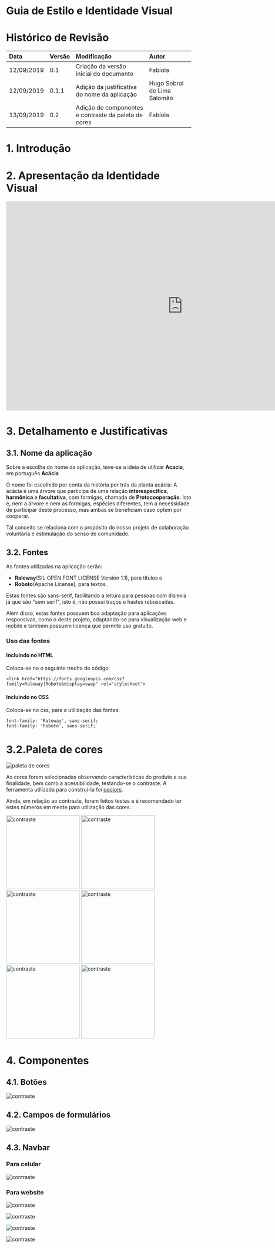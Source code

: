 ﻿

# Guia de Estilo e Identidade Visual

# Histórico de Revisão


| Data   | Versão | Modificação  | Autor  |
| :- | :- | :- | :- |
| 12/09/2019 | 0.1 | Criação da versão inicial do documento | Fabíola |
| 12/09/2019 | 0.1.1 | Adição da justificativa do nome da aplicação | Hugo Sobral de Lima Salomão |
| 13/09/2019 | 0.2 | Adição de componentes e contraste da paleta de cores | Fabíola |

# 1. Introdução


# 2. Apresentação da Identidade Visual
<iframe src="https://docs.google.com/presentation/d/e/2PACX-1vRM9PQoXCnghUXGfKBRbxu7zDXxjQGPCUmpY7aDO074gj_OKAaHX-L1Q6PXcEPcYQJgukVNKK_OnLbZ/embed?start=false&loop=false&delayms=3000" frameborder="0" width="960" height="569" allowfullscreen="true" mozallowfullscreen="true" webkitallowfullscreen="true"></iframe>

# 3. Detalhamento e Justificativas

## 3.1. Nome da aplicação

Sobre a escolha do nome da aplicação, teve-se a ideia de utilizar **Acacia**, em português **Acácia**

O nome foi escolhido por conta da história por trás da planta acácia: A acácia é uma árvore que participa de uma relação **__interespecífica__**, **__harmônica__** e **__facultativa__**, com formigas, chamada de **__Protocooperação__**. Isto é, nem a árvore e nem as formigas, espécies diferentes, tem a necessidade de participar deste processo, mas ambas se beneficiam caso optem por cooperar.

Tal conceito se relaciona com o propósito do nosso projeto de colaboração voluntária e estimulação do senso de comunidade.

## 3.2. Fontes

As fontes utilizadas na aplicação serão:

 - **Raleway**(SIL OPEN FONT LICENSE Version 1.1), para títulos e 
 - **Roboto**(Apache License), para textos. 

Estas fontes são sans-serif, facilitando a leitura para pessoas com dislexia já que são "sem serif", isto é, não possui traços e hastes rebuscadas.

Além disso, estas fontes possuem boa adaptação para aplicações responsivas, como o deste projeto, adaptando-se para visualização web e mobile e também possuem licença que permite uso gratuito.

### Uso das fontes

#### Incluindo no HTML

Coloca-se no <head> o seguinte trecho de código:

	<link href="https://fonts.googleapis.com/css?family=Raleway|Roboto&display=swap" rel="stylesheet">

#### Incluindo no CSS

Coloca-se no css, para a utilização das fontes:

	font-family: 'Raleway', sans-serif;
	font-family: 'Roboto', sans-serif;


# 3.2.Paleta de cores

![paleta de cores](img/paleta.png)

As cores foram selecionadas observando características do produto e sua finalidade, bem como a acessibilidade, testando-se o contraste. A ferramenta utilizada para construi-la foi [coolors](https://coolors.co/376996-56a3a6-364259-ef476f-edc841). 

Ainda, em relação ao contraste, foram feitos testes e é recomendado ter estes números em mente para utilização das cores.

<img src="img/contraste1.png" alt="contraste" width="200"/>

<img src="img/contraste2.png" alt="contraste" width="200"/>

<img src="img/contraste3.png" alt="contraste" width="200"/>

<img src="img/contraste4.png" alt="contraste" width="200"/>

<img src="img/contraste5.png" alt="contraste" width="200"/>

<img src="img/contraste6.png" alt="contraste" width="200"/>

# 4. Componentes

## 4.1. Botões

![contraste](img/botoes.png)

## 4.2. Campos de formulários

![contraste](img/campos.png)

## 4.3. Navbar



### Para celular

![contraste](img/navcelular.png)


### Para website

![contraste](img/navwebsite1.png)

![contraste](img/navwebsite2.png)

![contraste](img/navweb.png)

![contraste](img/navweb1.png)




